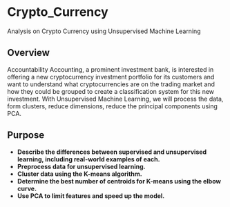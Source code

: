 # Crypto_Currency
Analysis on Crypto Currency using Unsupervised Machine Learning

## Overview

Accountability Accounting, a prominent investment bank, is interested in offering a new cryptocurrency investment portfolio for its customers and want to understand what cryptocurrencies are on the trading market and how they could be grouped to create a classification system for this new investment. With Unsupervised Machine Learning, we will process the data, form clusters, reduce dimensions, reduce the principal components using PCA.

## Purpose

* **Describe the differences between supervised and unsupervised learning, including real-world examples of each.**
* **Preprocess data for unsupervised learning.**
* **Cluster data using the K-means algorithm.**
* **Determine the best number of centroids for K-means using the elbow curve.**
* **Use PCA to limit features and speed up the model.**
